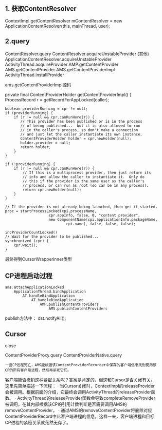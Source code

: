 ## 1. 获取ContentResolver

ContextImpl.getContentResolver
    mContentResolver = new ApplicationContentResolver(this, mainThread, user);

## 2.query

ContentResolver.query
    ContentResolver.acquireUnstableProvider (其他)
        ApplicationContentResolver.acquireUnstableProvider
            ActivityThread.acquireProvider
                AMP.getContentProvider
                    AMS.getContentProvider
                        AMS.getContentProviderImpl
                ActivityThread.installProvider



ams.getContentProviderImpl源码

private final ContentProviderHolder getContentProviderImpl() {
    ProcessRecord r = getRecordForAppLocked(caller);

    boolean providerRunning = cpr != null;
    if (providerRunning) {
        if (r != null && cpr.canRunHere(r)) {
           // This provider has been published or is in the process
           // of being published...  but it is also allowed to run
           // in the caller's process, so don't make a connection
           // and just let the caller instantiate its own instance.
           ContentProviderHolder holder = cpr.newHolder(null);
           holder.provider = null;
           return holder;
        }
    }

    if (!providerRunning) {
        if (r != null && cpr.canRunHere(r)) {
            // If this is a multiprocess provider, then just return its
            // info and allow the caller to instantiate it.  Only do
            // this if the provider is the same user as the caller's
            // process, or can run as root (so can be in any process).
            return cpr.newHolder(null);
        }
    }

    // If the provider is not already being launched, then get it started.
    proc = startProcessLocked(cpi.processName,
                        cpr.appInfo, false, 0, "content provider",
                        new ComponentName(cpi.applicationInfo.packageName,
                                cpi.name), false, false, false);

    incProviderCountLocked()
    // Wait for the provider to be published...
    synchronized (cpr) {
        cpr.wait();
    }

最终得到CursorWrapperInner类型

## CP进程启动过程

    ams.attachApplicationLocked
        ApplicationThread.bindApplication
            AT.handleBindApplication
                AT.handleBindApplication
                    AMP.publishContentProviders
                        AMS.publishContentProviders

publish方法中：  dst.notifyAll();

##  Cursor

close

ContentProviderProxy.query
    ContentProviderNative.query


    一旦CP进程死亡，AMS能根据该ContentProviderRecorder中保存的客户端信息找到使用该CP的所有客户端进程，然后再杀死它们。
  客户端能否撤销这种紧密关系呢？答案是肯定的，但这和Cursor是否关闭有关。这里先简单描述一下流程：
  ·  当Cursor关闭时，ContextImpl的releaseProvider会被调用。根据前面的介绍，它最终会调用ActivityThread的releaseProvider函数。
  ·  ActivityThread的releaseProvider函数会导致completeRemoveProvider被调用，在其内部根据该CP的引用计数判断是否需要调用AMS的removeContentProvider。
  ·  通过AMS的removeContentProvider将删除对应ContentProviderRecord中此客户端进程的信息，这样一来，客户端进程和目标CP进程的紧密关系就荡然无存了。
